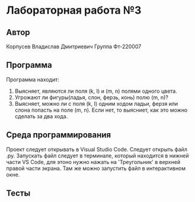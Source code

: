 # Лабораторная работа №3
## Автор
Корпусев Владислав Дмитриевич 
Группа Фт-220007
## Программа
Программа находит:
1) Выясняет, являются ли поля (k, I) и (m, n) полями одного цвета.
2) Угрожают ли фигуры(ладья, слон, ферзь, конь) полю (m, n)?
3) Выясняет, можно ли с поля (k, I) одним ходом ладьи, ферзя или слона попасть на поле (m, n). Если нет, то выясниет, как это можно сделать за два хода.
## Среда программирования
Проект следует открывать в Visual Studio Code.
Следует открыть файл .py.
Запускать файл следует в терминале, который находится в нижней части VS Code, 
для этоно нужно нажать на 'Треугольник' в верхней правой части экрана.
Там же можно запустить файл в интерактивном окне.
## Тесты
